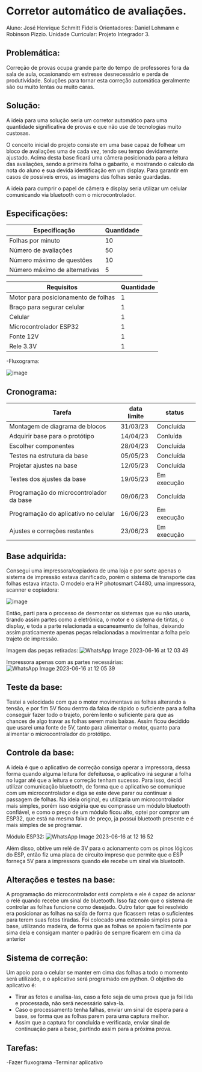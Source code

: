 # Corretor automático de avaliações.
Aluno: José Henrique Schmitt Fidelis
Orientadores: Daniel Lohmann e Robinson Pizzio.
Unidade Curricular: Projeto Integrador 3.


## Problemática:

Correção de provas ocupa grande parte do tempo de professores fora da sala de aula, ocasionando em estresse desnecessário e perda de produtividade. Soluções para tornar esta correção automática geralmente são ou muito lentas ou muito caras.

## Solução:

A ideia para uma solução seria um corretor automático para uma quantidade significativa de provas e que não use de tecnologias muito custosas. 

O conceito inicial do projeto consiste em uma base capaz de folhear um bloco de avaliações uma de cada vez, tendo seu tempo devidamente ajustado. Acima desta base ficará uma câmera posicionada para a leitura das avaliações, sendo a primeira folha o gabarito, e mostrando o calculo da nota do aluno e sua devida identificação em um display. Para garantir em casos de possíveis erros, as imagens das folhas serão guardadas.

A ideia para cumprir o papel de câmera e display seria utilizar um celular comunicando via bluetooth com o microcontrolador.

## Especificações:



|Especificação| Quantidade |
| ------ | ------ |
| Folhas por minuto | 10 |
| Número de avaliações | 50 |
| Número máximo de questões | 10 |
| Número máximo de alternativas | 5 |

|Requisitos | Quantidade |
| ------ | ------ |
| Motor para posicionamento de folhas  | 1 |
| Braço para segurar celular  | 1 |
| Celular | 1 |
| Microcontrolador ESP32| 1 |
| Fonte 12V | 1 |
| Rele 3.3V | 1 |


-Fluxograma:

![image](https://user-images.githubusercontent.com/53865438/229185109-7d6e3861-be5d-499c-980a-882d6897b697.png)



## Cronograma:

|Tarefa | data limite | status |
| ------ | ------ | ------ |
| Montagem de diagrama de blocos  | 31/03/23 | Concluída |
| Adquirir base para o protótipo | 14/04/23 | Conluída |
| Escolher componentes | 28/04/23 | Concluída |
| Testes na estrutura da base | 05/05/23 | Concluída |
| Projetar ajustes na base | 12/05/23 | Concluída |
| Testes dos ajustes da base | 19/05/23 | Em execução |
| Programação do microcontrolador da base | 09/06/23 | Concluída |
| Programação do aplicativo no celular | 16/06/23 | Em execução |
| Ajustes e correções restantes | 23/06/23 | Em execução |

## Base adquirida:

Consegui uma impressora/copiadora de uma loja e por sorte apenas o sistema de impressão estava danificado, porém o sistema de transporte das folhas estava intacto.
O modelo era HP photosmart C4480, uma impressora, scanner e copiadora:

![image](https://github.com/Zex1011/Pi3-Fidelis-2023_1/assets/53865438/ec78a227-f2af-4f1b-a249-14afeeb9a592)

Então, parti para o processo de desmontar os sistemas que eu não usaria, tirando assim partes como a eletrônica, o motor e o sistema de tintas, o display, e toda a parte relacionada a escaneamento de folhas, deixando assim praticamente apenas peças relacionadas a movimentar a folha pelo trajeto de impressão.

Imagem das peças retiradas:
![WhatsApp Image 2023-06-16 at 12 03 49](https://github.com/Zex1011/Pi3-Fidelis-2023_1/assets/53865438/efac297b-f3e5-4a64-9b57-9a9f957746b7)

Impressora apenas com as partes necessárias:
![WhatsApp Image 2023-06-16 at 12 05 39](https://github.com/Zex1011/Pi3-Fidelis-2023_1/assets/53865438/0bc5d6dc-fcc8-4df2-8bcd-29fce7920337)

## Teste da base:
Testei a velocidade com que o motor movimentava as folhas alterando a tensão, e por fim 5V ficou dentro da faixa de rápido o suficiente para a folha conseguir fazer todo o trajeto, porém lento o suficiente para que as chances de algo travar as folhas serem mais baixas. Assim ficou decidido que usarei uma fonte de 5V, tanto para alimentar o motor, quanto para alimentar o microcontrolador do protótipo.

## Controle da base:

A ideia é que o aplicativo de correção consiga operar a impressora, dessa forma quando alguma leitura for defeituosa, o aplicativo irá segurar a folha no lugar até que a leitura e correção tenham sucesso.
Para isso, decidi utilizar comunicação bluetooth, de forma que o aplicativo se comunique com um microcontrolador e diga se este deve parar ou continuar a passagem de folhas. Na ideia original, eu utilizaria um microcontrolador mais simples, porém isso exigiria que eu comprasse um módulo bluetooth confiável, e como o preço de um módulo ficou alto, optei por comprar um ESP32, que está na mesma faixa de preço, ja possui bluetooth presente e é mais simples de se programar.

Módulo ESP32: 
![WhatsApp Image 2023-06-16 at 12 16 52](https://github.com/Zex1011/Pi3-Fidelis-2023_1/assets/53865438/d34b65b4-fad9-4bb7-a2a4-982a3c982e13)

Além disso, obtive um relé de 3V para o acionamento com os pinos lógicos do ESP, então fiz uma placa de circuito impreso que permite que o ESP forneça 5V para a impressora quando ele recebe um sinal via bluetooth.

## Alterações e testes na base:

A programação do microcontrolador está completa e ele é capaz de acionar o relé quando recebe um sinal de bluetooth. Isso faz com que o sistema de controlar as folhas funcione como desejado.
Outro fator que foi resolvido era posicionar as folhas na saída de forma que ficassem retas o suficientes para terem suas fotos tiradas. Foi colocado uma extensão simples para a base, utilizando madeira, de forma que as folhas se apoiem facilmente por sima dela e consigam manter o padrão de sempre ficarem em cima da anterior

## Sistema de correção:

Um apoio para o celular se manter em cima das folhas a todo o momento será utilizado, e o aplicativo será programado em python.
O objetivo do aplicativo é:
- Tirar as fotos e analisa-las, caso a foto seja de uma prova que ja foi lida e processada, não será necessário salva-la.
- Caso o processamento tenha falhas, enviar um sinal de espera para a base, se forma que as folhas parem para uma captura melhor.
- Assim que a captura for concluída e verificada, enviar sinal de continuação para a base, partindo assim para a próxima prova.


## Tarefas:

-Fazer fluxograma
-Terminar aplicativo


